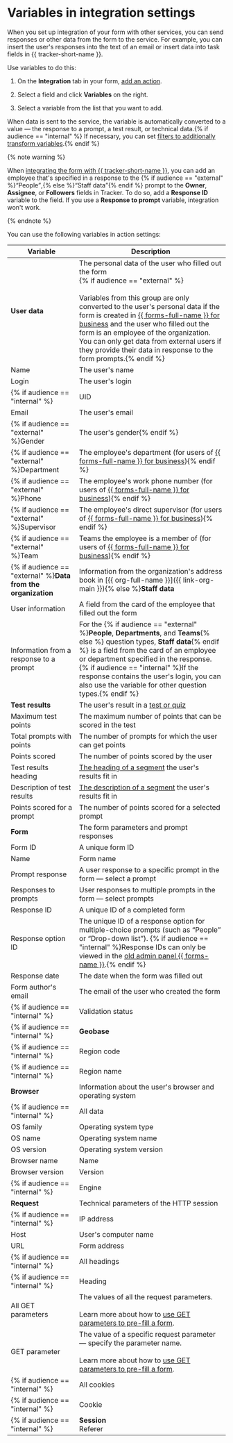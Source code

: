 # Variables in integration settings

When you set up integration of your form with other services, you can send responses or other data from the form to the service. For example, you can insert the user's responses into the text of an email or insert data into task fields in {{ tracker-short-name }}.

Use variables to do this:

1. On the **Integration** tab in your form, [add an action](notifications.md#add-integration).

1. Select a field and click **Variables** on the right.

1. Select a variable from the list that you want to add.

When data is sent to the service, the variable is automatically converted to a value — the response to a prompt, a test result, or technical data.{% if audience == "internal" %} If necessary, you can set [filters to additionally transform variables](send-request.md#filters).{% endif %}

{% note warning %}

When [integrating the form with {{ tracker-short-name }}](create-task.md), you can add an employee that's specified in a response to the {% if audience == "external" %}<q>People</q>,{% else %}<q>Staff data</q>{% endif %} prompt to the **Owner**, **Assignee**, or **Followers** fields in Tracker. To do so, add a **Response ID** variable to the field. If you use a **Response to prompt** variable, integration won't work.

{% endnote %}

<!-- For example, this is the text of an email containing all the user's responses to the form prompts.

![](../_assets/forms/variables-example.png) -->

You can use the following variables in action settings:

| Variable | Description |
| ----- | ----- |
| **User data** | The personal data of the user who filled out the form<br/>{% if audience == "external" %}<br/><br/>Variables from this group are only converted to the user's personal data if the form is created in [{{ forms-full-name }} for business](forms-for-org.md) and the user who filled out the form is an employee of the organization. You can only get data from external users if they provide their data in response to the form prompts.{% endif %} |
| Name | The user's name |
| Login | The user's login |
{% if audience == "internal" %}| UID | The user's UID |{% endif %}
| Email | The user's email |
| {% if audience == "external" %}Gender | The user's gender{% endif %} |
| {% if audience == "external" %}Department | The employee's department (for users of [{{ forms-full-name }} for business](forms-for-org.md)){% endif %} |
| {% if audience == "external" %}Phone | The employee's work phone number (for users of [{{ forms-full-name }} for business](forms-for-org.md)){% endif %} |
| {% if audience == "external" %}Supervisor | The employee's direct supervisor (for users of [{{ forms-full-name }} for business](forms-for-org.md)){% endif %} |
| {% if audience == "external" %}Team | Teams the employee is a member of (for users of [{{ forms-full-name }} for business](forms-for-org.md)){% endif %} |
| {% if audience == "external" %}**Data from the organization** | Information from the organization's address book in [{{ org-full-name }}]({{ link-org-main }}){% else %}**Staff data** | Information from the employee directory{% endif %} |
| User information | A field from the card of the employee that filled out the form |
| Information from a response to a prompt | For the {% if audience == "external" %}**People**, **Departments**, and **Teams**{% else %} question types, **Staff data**{% endif %} is a field from the card of an employee or department specified in the response. {% if audience == "internal" %}If the response contains the user's login, you can also use the variable for other question types.{% endif %} |
| **Test results** | The user's result in a [test or quiz](tests.md) |
| Maximum test points | The maximum number of points that can be scored in the test |
| Total prompts with points | The number of prompts for which the user can get points |
| Points scored | The number of points scored by the user |
| Test results heading | [The heading of a segment](tests.md#test-result) the user's results fit in |
| Description of test results | [The description of a segment](tests.md#test-result) the user's results fit in |
| Points scored for a prompt | The number of points scored for a selected prompt |
| **Form** | The form parameters and prompt responses |
| Form ID | A unique form ID |
| Name | Form name |
| Prompt response | A user response to a specific prompt in the form — select a prompt |
| Responses to prompts | User responses to multiple prompts in the form — select prompts |
| Response ID | A unique ID of a completed form |
| Response option ID | The unique ID of a response option for multiple-choice prompts (such as <q>People</q> or <q>Drop-down list</q>). {% if audience == "internal" %}Response IDs can only be viewed in the [old admin panel {{ forms-name }}](https://admin-int.forms.yandex-team.ru/?force_old).{% endif %} |
| Response date | The date when the form was filled out |
| Form author's email | The email of the user who created the form |
{% if audience == "internal" %}| Validation status | Status value for [external validation](https://doc.yandex-team.ru/forms/external/validation.html) |{% endif %}
{% if audience == "internal" %}| **Geobase** | Information about the user's geographical location |{% endif %}
{% if audience == "internal" %}| Region code | The user's region code |{% endif %}
{% if audience == "internal" %}| Region name | The user's region |{% endif %}
| **Browser** | Information about the user's browser and operating system |
{% if audience == "internal" %}| All data | All available browser parameters |{% endif %}
| OS family | Operating system type |
| OS name | Operating system name |
| OS version | Operating system version |
| Browser name | Name |
| Browser version | Version |
{% if audience == "internal" %}| Engine | Browser engine |{% endif %}
| **Request** | Technical parameters of the HTTP session |
{% if audience == "internal" %}| IP address | The IP address of the user's computer |{% endif %}
| Host | User's computer name |
| URL | Form address |
{% if audience == "internal" %}| All headings | The values of all request headings |{% endif %}
{% if audience == "internal" %}| Heading | The value of a specific request parameter — specify the heading name |{% endif %}
| All GET parameters | The values of all the request parameters.<br/><br/>Learn more about how to [use GET parameters to pre-fill a form](get-params.md). |
| GET parameter | The value of a specific request parameter — specify the parameter name.<br/><br/>Learn more about how to [use GET parameters to pre-fill a form](get-params.md). |
{% if audience == "internal" %}| All cookies | The values of all cookies in the request |{% endif %}
{% if audience == "internal" %}| Cookie | The value of a specific cookie — specify the name of the cookie |{% endif %}
{% if audience == "internal" %}| **Session**<br/>Referer | The address of the page from which the user got to the form |{% endif %}

